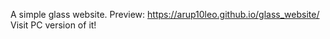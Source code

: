 A simple glass website.
Preview: https://arup10leo.github.io/glass_website/
Visit PC version of it!
